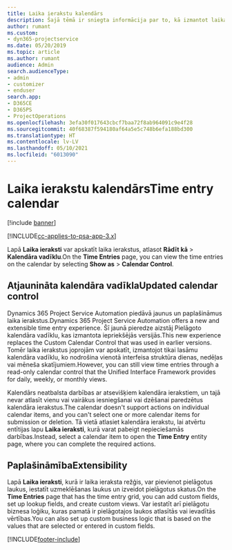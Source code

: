 ```yaml
---
title: Laika ierakstu kalendārs
description: Šajā tēmā ir sniegta informācija par to, kā izmantot laika ierakstu kalendāru.
author: rumant
ms.custom:
- dyn365-projectservice
ms.date: 05/20/2019
ms.topic: article
ms.author: rumant
audience: Admin
search.audienceType:
- admin
- customizer
- enduser
search.app:
- D365CE
- D365PS
- ProjectOperations
ms.openlocfilehash: 3efa30f017643cbcf7baa72f8ab964091c9e4f28
ms.sourcegitcommit: 40f68387f594180af64a5e5c748b6efa188bd300
ms.translationtype: HT
ms.contentlocale: lv-LV
ms.lasthandoff: 05/10/2021
ms.locfileid: "6013090"
---
```

# <a name="time-entry-calendar"></a><span data-ttu-id="0ec16-103">Laika ierakstu kalendārs</span><span class="sxs-lookup"><span data-stu-id="0ec16-103">Time entry calendar</span></span>

[!include [banner](../includes/psa-now-project-operations.md)]

[!INCLUDE[cc-applies-to-psa-app-3.x](../includes/cc-applies-to-psa-app-3x.md)]

<span data-ttu-id="0ec16-104">Lapā **Laika ieraksti** var apskatīt laika ierakstus, atlasot **Rādīt kā** \> **Kalendāra vadīklu**.</span><span class="sxs-lookup"><span data-stu-id="0ec16-104">On the **Time Entries** page, you can view the time entries on the calendar by selecting **Show as** \> **Calendar Control**.</span></span>

## <a name="updated-calendar-control"></a><span data-ttu-id="0ec16-105">Atjaunināta kalendāra vadīkla</span><span class="sxs-lookup"><span data-stu-id="0ec16-105">Updated calendar control</span></span>

<span data-ttu-id="0ec16-106">Dynamics 365 Project Service Automation piedāvā jaunus un paplašināmus laika ierakstus.</span><span class="sxs-lookup"><span data-stu-id="0ec16-106">Dynamics 365 Project Service Automation offers a new and extensible time entry experience.</span></span> <span data-ttu-id="0ec16-107">Šī jaunā pieredze aizstāj Pielāgoto kalendāra vadīklu, kas izmantota iepriekšējās versijās.</span><span class="sxs-lookup"><span data-stu-id="0ec16-107">This new experience replaces the Custom Calendar Control that was used in earlier versions.</span></span> <span data-ttu-id="0ec16-108">Tomēr laika ierakstus joprojām var apskatīt, izmantojot tikai lasāmu kalendāra vadīklu, ko nodrošina vienotā interfeisa struktūra dienas, nedēļas vai mēneša skatījumiem.</span><span class="sxs-lookup"><span data-stu-id="0ec16-108">However, you can still view time entries through a read-only calendar control that the Unified Interface Framework provides for daily, weekly, or monthly views.</span></span>

<span data-ttu-id="0ec16-109">Kalendārs neatbalsta darbības ar atsevišķiem kalendāra ierakstiem, un tajā nevar atlasīt vienu vai vairākus iesniegšanai vai dzēšanai paredzētus kalendāra ierakstus.</span><span class="sxs-lookup"><span data-stu-id="0ec16-109">The calendar doesn't support actions on individual calendar items, and you can't select one or more calendar items for submission or deletion.</span></span> <span data-ttu-id="0ec16-110">Tā vietā atlasiet kalendāra ierakstu, lai atvērtu entītijas lapu **Laika ieraksti**, kurā varat pabeigt nepieciešamās darbības.</span><span class="sxs-lookup"><span data-stu-id="0ec16-110">Instead, select a calendar item to open the **Time Entry** entity page, where you can complete the required actions.</span></span>

## <a name="extensibility"></a><span data-ttu-id="0ec16-111">Paplašināmība</span><span class="sxs-lookup"><span data-stu-id="0ec16-111">Extensibility</span></span>

<span data-ttu-id="0ec16-112">Lapā **Laika ieraksti**, kurā ir laika ieraksta režģis, var pievienot pielāgotus laukus, iestatīt uzmeklēšanas laukus un izveidot pielāgotus skatus.</span><span class="sxs-lookup"><span data-stu-id="0ec16-112">On the **Time Entries** page that has the time entry grid, you can add custom fields, set up lookup fields, and create custom views.</span></span> <span data-ttu-id="0ec16-113">Var iestatīt arī pielāgotu biznesa loģiku, kuras pamatā ir pielāgotajos laukos atlasītās vai ievadītās vērtības.</span><span class="sxs-lookup"><span data-stu-id="0ec16-113">You can also set up custom business logic that is based on the values that are selected or entered in custom fields.</span></span>


[!INCLUDE[footer-include](../includes/footer-banner.md)]